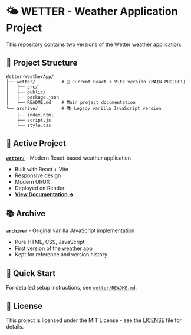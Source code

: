 # 🌤️ WETTER - Weather Application Project

This repository contains two versions of the Wetter weather application:

## 📁 Project Structure

```
Wetter-WeatherApp/
├── wetter/          # 🚀 Current React + Vite version (MAIN PROJECT)
│   ├── src/
│   ├── public/
│   ├── package.json
│   └── README.md    # Main project documentation
└── archive/         # 📚 Legacy vanilla JavaScript version
    ├── index.html
    ├── script.js
    └── style.css
```

## 🎯 Active Project

**[`wetter/`](./wetter/)** - Modern React-based weather application
- Built with React + Vite
- Responsive design
- Modern UI/UX
- Deployed on Render
- **[View Documentation →](./wetter/README.md)**

## 📚 Archive

**[`archive/`](./archive/)** - Original vanilla JavaScript implementation
- Pure HTML, CSS, JavaScript
- First version of the weather app
- Kept for reference and version history

## 🚀 Quick Start

For detailed setup instructions, see [`wetter/README.md`](./wetter/README.md).

## 📄 License

This project is licensed under the MIT License - see the [LICENSE](./wetter/LICENSE) file for details.